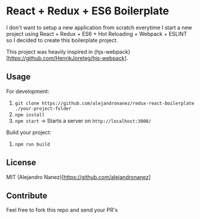 React + Redux + ES6 Boilerplate
====
I don't want to setup a new application from scratch everytime I start a new project using React + Redux + ES6 + Hot Reloading + Webpack + ESLINT so I decided to create this boilerplate project.

This project was heavily inspired in (hjs-webpack)[https://github.com/HenrikJoreteg/hjs-webpack].

## Usage
For development:

1. `git clone https://github.com/alejandronanez/redux-react-boilerplate ./your-project-folder`
2. `npm install`
3. `npm start` -> Starts a server on `http://localhost:3000/`

Build your project:

1. `npm run build`

## License
MIT (Alejandro Nanez)[https://github.com/alejandronanez]

## Contribute
Feel free to fork this repo and send your PR's
